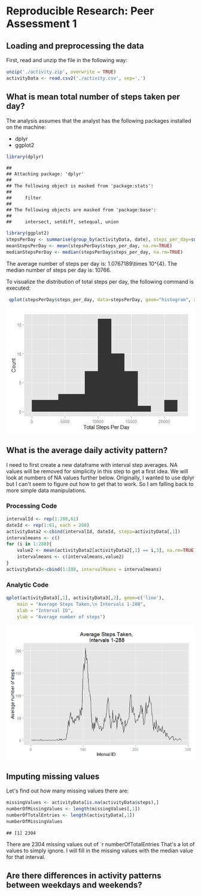 # Reproducible Research: Peer Assessment 1


## Loading and preprocessing the data

First, read and unzip the file in the following way:


```r
unzip('./activity.zip', overwrite = TRUE)
activityData <- read.csv2('./activity.csv', sep=',')
```

## What is mean total number of steps taken per day?

The analysis assumes that the analyst has the following packages installed on the machine: 

- dplyr 
- ggplot2


```r
library(dplyr)
```

```
## 
## Attaching package: 'dplyr'
## 
## The following object is masked from 'package:stats':
## 
##     filter
## 
## The following objects are masked from 'package:base':
## 
##     intersect, setdiff, setequal, union
```

```r
library(ggplot2)
stepsPerDay <- summarise(group_by(activityData, date), steps_per_day=sum(steps, rm.na=TRUE))
meanStepsPerDay <- mean(stepsPerDay$steps_per_day, na.rm=TRUE)
medianStepsPerDay <- median(stepsPerDay$steps_per_day, na.rm=TRUE)
```
The average number of steps per day is: 1.0767189\times 10^{4}. The median number of steps per day is: 10766.

To visualize the distribution of total steps per day, the following command is executed:


```r
 qplot(stepsPerDay$steps_per_day, data=stepsPerDay, geom="histogram", xlim=c(0,22500), xlab='Total Steps Per Day', ylab='Count', binwidth=2000)
```

![](PA1_template_files/figure-html/steps_per_day_historgram-1.png) 


## What is the average daily activity pattern?

I need to first create a new dataframe with interval step averages. NA values will be removed for simplicity in this step to get a first idea. We will look at numbers of NA values further below. Originally, I wanted to use dplyr but I can't seem to figure out how to get that to work. So I am falling back to more simple data manipulations.

### Processing Code

```r
intervalId <- rep(1:288,61)
dateId <- rep(1:61, each = 288)
activityData2 <-cbind(intervalId, dateId, steps=activityData[,1])
intervalmeans <- c()
for (i in 1:288){
    value2 <- mean(activityData2[activityData2[,1] == i,3], na.rm=TRUE)
    intervalmeans <- c(intervalmeans,value2)
}
activityData3<-cbind(1:288, intervalMeans = intervalmeans)
```

### Analytic Code


```r
qplot(activityData3[,1], activityData3[,2], geom=c('line'),
    main = "Average Steps Taken,\n Intervals 1-288",
    xlab = "Interval ID", 
    ylab = "Average number of steps")
```

![](PA1_template_files/figure-html/unnamed-chunk-2-1.png) 

## Imputing missing values

Let's find out how many missing values there are: 

```r
missingValues <- activityData[is.na(activityData$steps),]
numberOfMissingValues <- length(missingValues[,1])
numberOfTotalEntries <- length(activityData[,1])
numberOfMissingValues
```

```
## [1] 2304
```

There are 2304 missing values out of `r numberOfTotalEntries That's a lot of values to simply ignore. I will fill in the missing values with the median value for that interval.



## Are there differences in activity patterns between weekdays and weekends?
